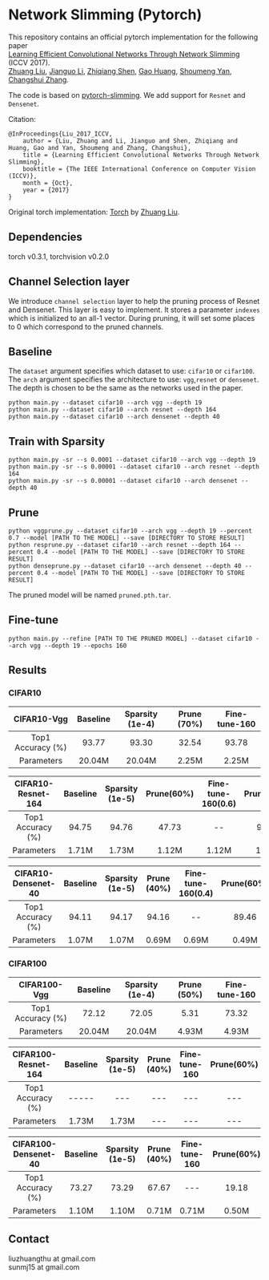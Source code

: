 # Network Slimming (Pytorch)

This repository contains an official pytorch implementation for the following paper  
[Learning Efficient Convolutional Networks Through Network Slimming](http://openaccess.thecvf.com/content_iccv_2017/html/Liu_Learning_Efficient_Convolutional_ICCV_2017_paper.html) (ICCV 2017).  
[Zhuang Liu](https://liuzhuang13.github.io/), [Jianguo Li](https://sites.google.com/site/leeplus/), [Zhiqiang Shen](http://zhiqiangshen.com/), [Gao Huang](http://www.cs.cornell.edu/~gaohuang/), [Shoumeng Yan](https://scholar.google.com/citations?user=f0BtDUQAAAAJ&hl=en), [Changshui Zhang](http://bigeye.au.tsinghua.edu.cn/english/Introduction.html).

The code is based on [pytorch-slimming](https://github.com/foolwood/pytorch-slimming). We add support for `Resnet` and `Densenet`.  

Citation:
```
@InProceedings{Liu_2017_ICCV,
    author = {Liu, Zhuang and Li, Jianguo and Shen, Zhiqiang and Huang, Gao and Yan, Shoumeng and Zhang, Changshui},
    title = {Learning Efficient Convolutional Networks Through Network Slimming},
    booktitle = {The IEEE International Conference on Computer Vision (ICCV)},
    month = {Oct},
    year = {2017}
}
```
Original torch implementation: [Torch](https://github.com/liuzhuang13/slimming) by [Zhuang Liu](https://liuzhuang13.github.io/).

## Dependencies
torch v0.3.1, torchvision v0.2.0

## Channel Selection layer
We introduce `channel selection` layer to help the pruning process of Resnet and Densenet. This layer is easy to implement. It stores a parameter `indexes` which is initialized to an all-1 vector. During pruning, it will set some places to 0 which correspond to the pruned channels.

## Baseline 

The `dataset` argument specifies which dataset to use: `cifar10` or `cifar100`. The `arch` argument specifies the architecture to use: `vgg`,`resnet` or
`densenet`. The depth is chosen to be the same as the networks used in the paper.
```shell
python main.py --dataset cifar10 --arch vgg --depth 19
python main.py --dataset cifar10 --arch resnet --depth 164
python main.py --dataset cifar10 --arch densenet --depth 40
```

## Train with Sparsity

```shell
python main.py -sr --s 0.0001 --dataset cifar10 --arch vgg --depth 19
python main.py -sr --s 0.00001 --dataset cifar10 --arch resnet --depth 164
python main.py -sr --s 0.00001 --dataset cifar10 --arch densenet --depth 40
```

## Prune

```shell
python vggprune.py --dataset cifar10 --arch vgg --depth 19 --percent 0.7 --model [PATH TO THE MODEL] --save [DIRECTORY TO STORE RESULT]
python resprune.py --dataset cifar10 --arch resnet --depth 164 --percent 0.4 --model [PATH TO THE MODEL] --save [DIRECTORY TO STORE RESULT]
python denseprune.py --dataset cifar10 --arch densenet --depth 40 --percent 0.4 --model [PATH TO THE MODEL] --save [DIRECTORY TO STORE RESULT]
```
The pruned model will be named `pruned.pth.tar`.

## Fine-tune

```shell
python main.py --refine [PATH TO THE PRUNED MODEL] --dataset cifar10 --arch vgg --depth 19 --epochs 160
```

## Results
### CIFAR10
|  CIFAR10-Vgg  | Baseline |  Sparsity (1e-4) | Prune (70%) | Fine-tune-160 |
| :---------------: | :------: | :--------------------------: | :-----------------: | :-------------------: |
| Top1 Accuracy (%) |  93.77   |            93.30            |        32.54        |         93.78         |
|    Parameters     |  20.04M  |            20.04M            |        2.25M        |         2.25M         |

|  CIFAR10-Resnet-164  | Baseline |    Sparsity (1e-5) | Prune(60%) | Fine-tune-160(0.6) |   Prune(40%)     |  Fine-tune-160(0.4)       |
| :---------------: | :------: | :--------------------------: | :-----------------: | :-------------------: |  :----------------:| :--------------------:|
| Top1 Accuracy (%) |  94.75   |            94.76             |        47.73       |         --         |      94.58       |     --     |
|    Parameters     |  1.71M  |             1.73M            |        1.12M        |         1.12M         |      1.45M          |   1.45M           |

|  CIFAR10-Densenet-40  | Baseline |  Sparsity (1e-5) | Prune (40%) | Fine-tune-160(0.4) |       Prune(60%)   | Fine-tune-160(0.6) |
| :---------------: | :------: | :--------------------------: | :-----------------: | :-------------------: | :--------------------: | :-----------------:|
| Top1 Accuracy (%) |  94.11   |           94.17             |        94.16       |         --         |      89.46       |     --     |
|    Parameters     |  1.07M  |            1.07M            |        0.69M       |         0.69M         |       0.49M      |    0.49M     |

### CIFAR100
|  CIFAR100-Vgg  | Baseline |   Sparsity (1e-4) | Prune (50%) | Fine-tune-160 |
| :---------------: | :------: | :--------------------------: | :-----------------: | :-------------------: |
| Top1 Accuracy (%) |   72.12   |            72.05             |         5.31        |         73.32         |
|    Parameters     |  20.04M  |            20.04M            |        4.93M        |         4.93M         |

|  CIFAR100-Resnet-164  | Baseline |   Sparsity (1e-5) | Prune (40%) | Fine-tune-160 |    Prune(60%)  | Fine-tune-160(0.6) |
| :---------------: | :------: | :--------------------------: | :-----------------: | :-------------------: |:--------------------: | :-----------------:|
| Top1 Accuracy (%) |  -----   |            ---             |        ---        |         ---         |  ---       |     --     |
|    Parameters     |  1.73M  |            1.73M            |        ---        |         ---         |---       |     --     |

|  CIFAR100-Densenet-40  | Baseline |    Sparsity (1e-5) | Prune (40%) | Fine-tune-160 | Prune(60%)  | Fine-tune-160(0.6) |
| :---------------: | :------: | :--------------------------: | :-----------------: | :-------------------: |:--------------------: | :-----------------:|
| Top1 Accuracy (%) |  73.27   |          73.29            |        67.67        |         ---         |   19.18       |     --     |
|    Parameters     |  1.10M  |            1.10M            |        0.71M        |         0.71M         |  0.50M       |     0.50M    |

## Contact
liuzhuangthu at gmail.com  
sunmj15 at gmail.com 